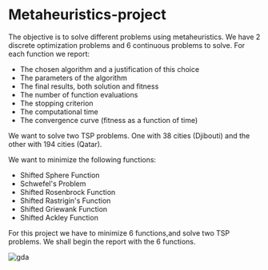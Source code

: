 # Metaheuristics-project

The objective is to solve different problems using metaheuristics. We have
2 discrete optimization problems and 6 continuous problems to solve.
For each function we report:
- The chosen algorithm and a justification of this choice
- The parameters of the algorithm
- The final results, both solution and fitness
- The number of function evaluations
- The stopping criterion
- The computational time
- The convergence curve (fitness as a function of time)

We want to solve two TSP problems.
One with 38 cities (Djibouti) and the other with 194 cities (Qatar).

We want to minimize the following functions:
- Shifted Sphere Function
- Schwefel's Problem
- Shifted Rosenbrock Function
- Shifted Rastrigin's Function
- Shifted Griewank Function
- Shifted Ackley Function


For this project we have to minimize 6 functions,and solve two TSP problems.
We shall begin the report with the 6 functions.




![gda](https://user-images.githubusercontent.com/58103877/84086815-071c7100-a9e9-11ea-8d8f-1217b9a956c4.png)

